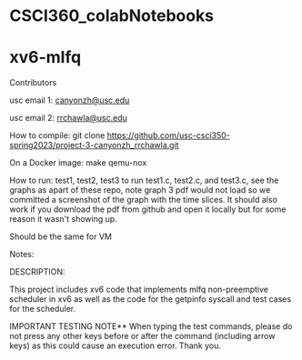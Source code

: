 # CSCI360_colabNotebooks
# xv6-mlfq

Contributors

usc email 1: canyonzh@usc.edu

usc email 2: rrchawla@usc.edu

How to compile: git clone https://github.com/usc-csci350-spring2023/project-3-canyonzh_rrchawla.git

On a Docker image: make qemu-nox

How to run: test1, test2, test3 to run test1.c, test2.c, and test3.c, see the graphs as apart of these repo, note graph 3 pdf would not load so we committed a screenshot of the graph with the time slices. It should also work if you download the pdf from github and open it locally but for some reason it wasn't showing up.

Should be the same for VM

Notes:

DESCRIPTION:

This project includes xv6 code that implements mlfq non-preemptive scheduler in xv6 as well as the code for the getpinfo syscall and test cases for the scheduler.

IMPORTANT TESTING NOTE** When typing the test commands, please do not press any other keys before or after the command (including arrow keys) as this could cause an execution error. Thank you.
